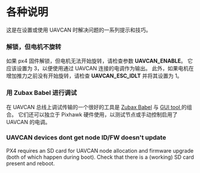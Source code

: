 # 各种说明

这是在设置或使用 UAVCAN 时解决问题的一系列提示和技巧。

### 解锁，但电机不旋转

如果 px4 固件解锁，但电机无法开始旋转，请检查参数 **UAVCAN\_ENABLE**。 它应该设置为 3，以便使用通过 UAVCAN 连接的电调作为输出。 此外，如果电机在增加推力之前没有开始旋转，请检查 **UAVCAN\_ESC\_IDLT** 并将其设置为 1。

### 用 Zubax Babel 进行调试

在 UAVCAN 总线上调试传输的一个很好的工具是 [Zubax Babel](https://docs.zubax.com/zubax_babel) 与 [GUI tool ](http://uavcan.org/GUI_Tool/Overview/) 的组合。 它们还可以独立于 Pixhawk 硬件使用，以测试节点或手动控制启用了 UAVCAN 的电调。

### UAVCAN devices dont get node ID/FW doesn't update

PX4 requires an SD card for UAVCAN node allocation and firmware upgrade (both of which happen during boot). Check that there is a (working) SD card present and reboot.